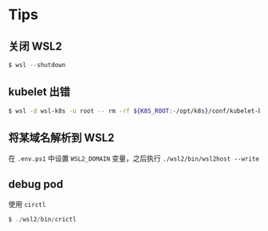 # Tips

## 关闭 WSL2

```powershell
$ wsl --shutdown
```

## kubelet 出错

```bash
$ wsl -d wsl-k8s -u root -- rm -rf ${K8S_ROOT:-/opt/k8s}/conf/kubelet-bootstrap.kubeconfig
```

## 将某域名解析到 WSL2

在 `.env.ps1` 中设置 `WSL2_DOMAIN` 变量，之后执行 `./wsl2/bin/wsl2host --write`

## debug pod

使用 `circtl`

```powershell
$ ./wsl2/bin/crictl
```
